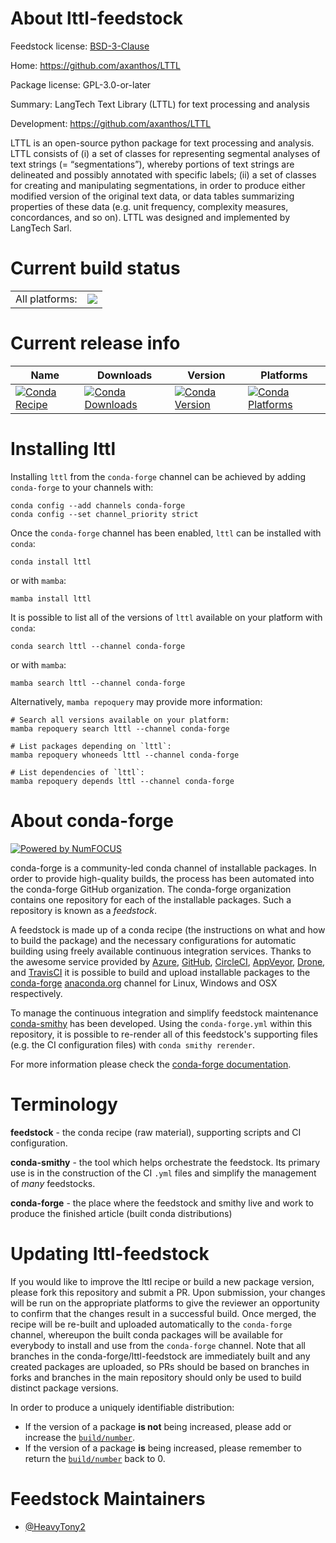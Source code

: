 About lttl-feedstock
====================

Feedstock license: [BSD-3-Clause](https://github.com/conda-forge/lttl-feedstock/blob/main/LICENSE.txt)

Home: https://github.com/axanthos/LTTL

Package license: GPL-3.0-or-later

Summary: LangTech Text Library (LTTL) for text processing and analysis

Development: https://github.com/axanthos/LTTL

LTTL is an open-source python package for text processing and analysis. LTTL consists of (i) a set of classes for representing segmental analyses of text strings (= “segmentations”), whereby portions of text strings are delineated and possibly annotated with specific labels; (ii) a set of classes for creating and manipulating segmentations, in order to produce either modified version of the original text data, or data tables summarizing properties of these data (e.g. unit frequency, complexity measures, concordances, and so on). LTTL was designed and implemented by LangTech Sarl.


Current build status
====================


<table><tr><td>All platforms:</td>
    <td>
      <a href="https://dev.azure.com/conda-forge/feedstock-builds/_build/latest?definitionId=15108&branchName=main">
        <img src="https://dev.azure.com/conda-forge/feedstock-builds/_apis/build/status/lttl-feedstock?branchName=main">
      </a>
    </td>
  </tr>
</table>

Current release info
====================

| Name | Downloads | Version | Platforms |
| --- | --- | --- | --- |
| [![Conda Recipe](https://img.shields.io/badge/recipe-lttl-green.svg)](https://anaconda.org/conda-forge/lttl) | [![Conda Downloads](https://img.shields.io/conda/dn/conda-forge/lttl.svg)](https://anaconda.org/conda-forge/lttl) | [![Conda Version](https://img.shields.io/conda/vn/conda-forge/lttl.svg)](https://anaconda.org/conda-forge/lttl) | [![Conda Platforms](https://img.shields.io/conda/pn/conda-forge/lttl.svg)](https://anaconda.org/conda-forge/lttl) |

Installing lttl
===============

Installing `lttl` from the `conda-forge` channel can be achieved by adding `conda-forge` to your channels with:

```
conda config --add channels conda-forge
conda config --set channel_priority strict
```

Once the `conda-forge` channel has been enabled, `lttl` can be installed with `conda`:

```
conda install lttl
```

or with `mamba`:

```
mamba install lttl
```

It is possible to list all of the versions of `lttl` available on your platform with `conda`:

```
conda search lttl --channel conda-forge
```

or with `mamba`:

```
mamba search lttl --channel conda-forge
```

Alternatively, `mamba repoquery` may provide more information:

```
# Search all versions available on your platform:
mamba repoquery search lttl --channel conda-forge

# List packages depending on `lttl`:
mamba repoquery whoneeds lttl --channel conda-forge

# List dependencies of `lttl`:
mamba repoquery depends lttl --channel conda-forge
```


About conda-forge
=================

[![Powered by
NumFOCUS](https://img.shields.io/badge/powered%20by-NumFOCUS-orange.svg?style=flat&colorA=E1523D&colorB=007D8A)](https://numfocus.org)

conda-forge is a community-led conda channel of installable packages.
In order to provide high-quality builds, the process has been automated into the
conda-forge GitHub organization. The conda-forge organization contains one repository
for each of the installable packages. Such a repository is known as a *feedstock*.

A feedstock is made up of a conda recipe (the instructions on what and how to build
the package) and the necessary configurations for automatic building using freely
available continuous integration services. Thanks to the awesome service provided by
[Azure](https://azure.microsoft.com/en-us/services/devops/), [GitHub](https://github.com/),
[CircleCI](https://circleci.com/), [AppVeyor](https://www.appveyor.com/),
[Drone](https://cloud.drone.io/welcome), and [TravisCI](https://travis-ci.com/)
it is possible to build and upload installable packages to the
[conda-forge](https://anaconda.org/conda-forge) [anaconda.org](https://anaconda.org/)
channel for Linux, Windows and OSX respectively.

To manage the continuous integration and simplify feedstock maintenance
[conda-smithy](https://github.com/conda-forge/conda-smithy) has been developed.
Using the ``conda-forge.yml`` within this repository, it is possible to re-render all of
this feedstock's supporting files (e.g. the CI configuration files) with ``conda smithy rerender``.

For more information please check the [conda-forge documentation](https://conda-forge.org/docs/).

Terminology
===========

**feedstock** - the conda recipe (raw material), supporting scripts and CI configuration.

**conda-smithy** - the tool which helps orchestrate the feedstock.
                   Its primary use is in the construction of the CI ``.yml`` files
                   and simplify the management of *many* feedstocks.

**conda-forge** - the place where the feedstock and smithy live and work to
                  produce the finished article (built conda distributions)


Updating lttl-feedstock
=======================

If you would like to improve the lttl recipe or build a new
package version, please fork this repository and submit a PR. Upon submission,
your changes will be run on the appropriate platforms to give the reviewer an
opportunity to confirm that the changes result in a successful build. Once
merged, the recipe will be re-built and uploaded automatically to the
`conda-forge` channel, whereupon the built conda packages will be available for
everybody to install and use from the `conda-forge` channel.
Note that all branches in the conda-forge/lttl-feedstock are
immediately built and any created packages are uploaded, so PRs should be based
on branches in forks and branches in the main repository should only be used to
build distinct package versions.

In order to produce a uniquely identifiable distribution:
 * If the version of a package **is not** being increased, please add or increase
   the [``build/number``](https://docs.conda.io/projects/conda-build/en/latest/resources/define-metadata.html#build-number-and-string).
 * If the version of a package **is** being increased, please remember to return
   the [``build/number``](https://docs.conda.io/projects/conda-build/en/latest/resources/define-metadata.html#build-number-and-string)
   back to 0.

Feedstock Maintainers
=====================

* [@HeavyTony2](https://github.com/HeavyTony2/)

